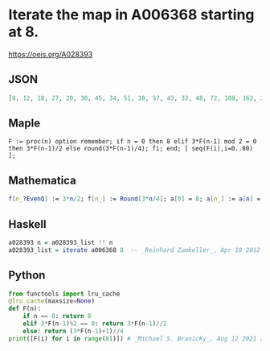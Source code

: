 # Iterate the map in A006368 starting at 8\.
https://oeis.org/A028393
## JSON
```JSON
[8, 12, 18, 27, 20, 30, 45, 34, 51, 38, 57, 43, 32, 48, 72, 108, 162, 243, 182, 273, 205, 154, 231, 173, 130, 195, 146, 219, 164, 246, 369, 277, 208, 312, 468, 702, 1053, 790, 1185, 889, 667, 500, 750, 1125, 844, 1266, 1899, 1424, 2136, 3204, 4806, 7209, 5407]
```
## Maple
```Maple
F := proc(n) option remember; if n = 0 then 8 elif 3*F(n-1) mod 2 = 0 then 3*F(n-1)/2 else round(3*F(n-1)/4); fi; end; [ seq(F(i),i=0..80) ];
```
## Mathematica
```Mathematica
f[n_?EvenQ] := 3*n/2; f[n_] := Round[3*n/4]; a[0] = 8; a[n_] := a[n] = f[a[n - 1]]; Table[a[n], {n, 0, 52}]  (* _Jean-François Alcover_, Jun 10 2013 *)
```
## Haskell
```Haskell
a028393 n = a028393_list !! n
a028393_list = iterate a006368 8  -- _Reinhard Zumkeller_, Apr 18 2012
```
## Python
```Python
from functools import lru_cache
@lru_cache(maxsize=None)
def F(n):
    if n == 0: return 8
    elif 3*F(n-1)%2 == 0: return 3*F(n-1)//2
    else: return (3*F(n-1)+1)//4
print([F(i) for i in range(81)]) # _Michael S. Branicky_, Aug 12 2021 after _J. H. Conway_
```
